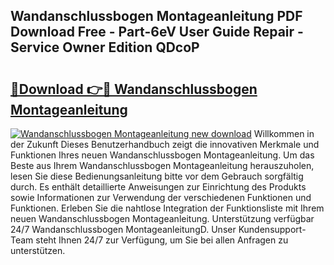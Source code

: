 ## Wandanschlussbogen Montageanleitung PDF Download Free - Part-6eV User Guide Repair - Service Owner Edition QDcoP

# <h2><a href="http://df7ws0.blite.top/?on=Wandanschlussbogen+Montageanleitung">🔗Download 👉🔴 Wandanschlussbogen Montageanleitung</a></h2>

[![Wandanschlussbogen Montageanleitung new download](https://i.imgur.com/lujVjoI.png)](http://df7ws0.blite.top/?on=Wandanschlussbogen+Montageanleitung)
Willkommen in der Zukunft Dieses Benutzerhandbuch zeigt die innovativen Merkmale und Funktionen Ihres neuen Wandanschlussbogen Montageanleitung. Um das Beste aus Ihrem Wandanschlussbogen Montageanleitung herauszuholen, lesen Sie diese Bedienungsanleitung bitte vor dem Gebrauch sorgfältig durch. Es enthält detaillierte Anweisungen zur Einrichtung des Produkts sowie Informationen zur Verwendung der verschiedenen Funktionen und Funktionen. Erleben Sie die nahtlose Integration der Funktionsliste mit Ihrem neuen Wandanschlussbogen Montageanleitung. Unterstützung verfügbar 24/7 Wandanschlussbogen MontageanleitungD. Unser Kundensupport-Team steht Ihnen 24/7 zur Verfügung, um Sie bei allen Anfragen zu unterstützen.
